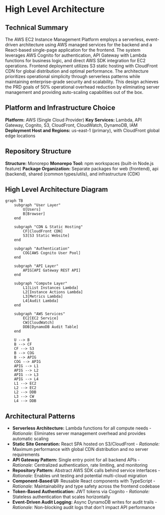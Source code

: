 # High Level Architecture

## Technical Summary

The AWS EC2 Instance Management Platform employs a serverless, event-driven architecture using AWS managed services for the backend and a React-based single-page application for the frontend. The system leverages AWS Cognito for authentication, API Gateway with Lambda functions for business logic, and direct AWS SDK integration for EC2 operations. Frontend deployment utilizes S3 static hosting with CloudFront CDN for global distribution and optimal performance. The architecture prioritizes operational simplicity through serverless patterns while maintaining enterprise-grade security and scalability. This design achieves the PRD goals of 50% operational overhead reduction by eliminating server management and providing auto-scaling capabilities out of the box.

## Platform and Infrastructure Choice

**Platform:** AWS (Single Cloud Provider)
**Key Services:** Lambda, API Gateway, Cognito, S3, CloudFront, CloudWatch, DynamoDB, IAM
**Deployment Host and Regions:** us-east-1 (primary), with CloudFront global edge locations

## Repository Structure

**Structure:** Monorepo
**Monorepo Tool:** npm workspaces (built-in Node.js feature)
**Package Organization:** Separate packages for web (frontend), api (backend), shared (common types/utils), and infrastructure (CDK)

## High Level Architecture Diagram

```mermaid
graph TB
    subgraph "User Layer"
        U[Users]
        B[Browser]
    end

    subgraph "CDN & Static Hosting"
        CF[CloudFront CDN]
        S3[S3 Static Website]
    end

    subgraph "Authentication"
        COG[AWS Cognito User Pool]
    end

    subgraph "API Layer"
        APIG[API Gateway REST API]
    end

    subgraph "Compute Layer"
        L1[List Instances Lambda]
        L2[Instance Actions Lambda]
        L3[Metrics Lambda]
        L4[Audit Lambda]
    end

    subgraph "AWS Services"
        EC2[EC2 Service]
        CW[CloudWatch]
        DDB[DynamoDB Audit Table]
    end

    U --> B
    B --> CF
    CF --> S3
    B --> COG
    B --> APIG
    COG --> APIG
    APIG --> L1
    APIG --> L2
    APIG --> L3
    APIG --> L4
    L1 --> EC2
    L2 --> EC2
    L2 --> DDB
    L3 --> CW
    L4 --> DDB
```

## Architectural Patterns

- **Serverless Architecture:** Lambda functions for all compute needs - _Rationale:_ Eliminates server management overhead and provides automatic scaling
- **Static Site Generation:** React SPA hosted on S3/CloudFront - _Rationale:_ Maximum performance with global CDN distribution and no server requirements
- **API Gateway Pattern:** Single entry point for all backend APIs - _Rationale:_ Centralized authentication, rate limiting, and monitoring
- **Repository Pattern:** Abstract AWS SDK calls behind service interfaces - _Rationale:_ Enables unit testing and potential multi-cloud migration
- **Component-Based UI:** Reusable React components with TypeScript - _Rationale:_ Maintainability and type safety across the frontend codebase
- **Token-Based Authentication:** JWT tokens via Cognito - _Rationale:_ Stateless authentication that scales horizontally
- **Event-Driven Audit Logging:** Async DynamoDB writes for audit trails - _Rationale:_ Non-blocking audit logs that don't impact API performance
